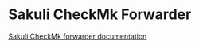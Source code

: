 # Sakuli CheckMk Forwarder  

[Sakuli CheckMk forwarder documentation](https://sakuli.io/docs/enterprise_features/check/)